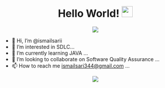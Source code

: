 <div id="header" align="center">
<h1 >
  Hello World!
  <img src="https://media.giphy.com/media/hvRJCLFzcasrR4ia7z/giphy.gif" width="30px"/>
</h1>
  </div>

<div id="header" align="center">
 <img src="https://user-images.githubusercontent.com/117009914/210116295-3c012b0d-bf7f-4cff-8d70-b5f57c29bfc1.gif" />
</div>



- 👋 Hi, I’m @ismailsarii
- 👀 I’m interested in SDLC...
- 🌱 I’m currently learning JAVA ...
- 💞️ I’m looking to collaborate on Software Quality Assurance ...
- 📫 How to reach me ismailsari344@gmail.com ...




<div id="header" align="center">
 <img src="https://user-images.githubusercontent.com/117009914/210179640-08f2d5c9-7db1-4781-8f0f-8fa166651aa2.jpg" />
</div>



<!---
ismailsarii/ismailsarii is a ✨ special ✨ repository because its `README.md` (this file) appears on your GitHub profile.
You can click the Preview link to take a look at your changes.
--->
